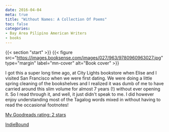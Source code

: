 ```yaml
---
date: 2016-04-04
meta: true
title: "Without Names: A Collection Of Poems"
toc: false
categories:
- Bay Area Pilipino American Writers
- books
---
```


{{< section "start" >}}
{{< figure src="https://images.booksense.com/images/027/963/9780960963027.jpg" type="margin" label="mn-cover" alt="Book cover" >}}

I got this a super long time ago, at City Lights bookstore when Elise and I visited San Francisco when we were first dating. We were doing a little spring cleaning of the bookshelves and I realized it was dumb of me to have carried around this slim volume for almost 7 years (!) without ever opening it. So I read through it, and well, it just didn't speak to me. I did however enjoy understanding most of the Tagalog words mixed in without having to read the occasional footnotes!

[My Goodreads rating: 2 stars](https://www.goodreads.com/review/show/1598662249)  

[IndieBound](https://www.indiebound.org/book/9780960963027)
